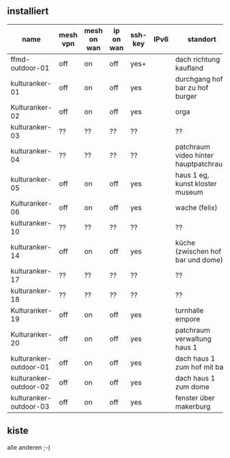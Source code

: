 installiert
-----------

name                   | mesh vpn | mesh on wan | ip on wan | ssh-key | IPv6 | standort
---------------------- | -------- | ----------- | --------- | ------- | ---- | --------
ffmd-outdoor-01        | off      | on          | off       | yes+    |      | dach richtung kaufland
kulturanker-01         | off      | on          | off       | yes     |      | durchgang hof bar zu hof burger
Kulturanker-02         | off      | on          | off       | yes     |      | orga
kulturanker-03         | ??       | ??          | ??        | ??      |      | ??
kulturanker-04         | ??       | ??          | ??        | ??      |      | patchraum video hinter hauptpatchraum
kulturanker-05         | off      | on          | off       | yes     |      | haus 1 eg, kunst kloster museum
Kulturanker-06         | off      | on          | off       | yes     |      | wache (felix)
kulturanker-10         | ??       | ??          | ??        | ??      |      | ??
kulturanker-14         | off      | on          | off       | yes     |      | küche (zwischen hof bar und dome)
kulturanker-17         | ??       | ??          | ??        | ??      |      | ??
kulturanker-18         | ??       | ??          | ??        | ??      |      | ??
Kulturanker-19         | off      | on          | off       | yes     |      | turnhalle empore
Kulturanker-20         | off      | on          | off       | yes     |      | patchraum verwaltung haus 1
kulturanker-outdoor-01 | off      | on          | off       | yes     |      | dach haus 1 zum hof mit bar
kulturanker-outdoor-02 | off      | on          | off       | yes     |      | dach haus 1 zum dome
kulturanker-outdoor-03 | off      | on          | off       | yes     |      | fenster über makerburg

kiste
-----
alle anderen ;-)
